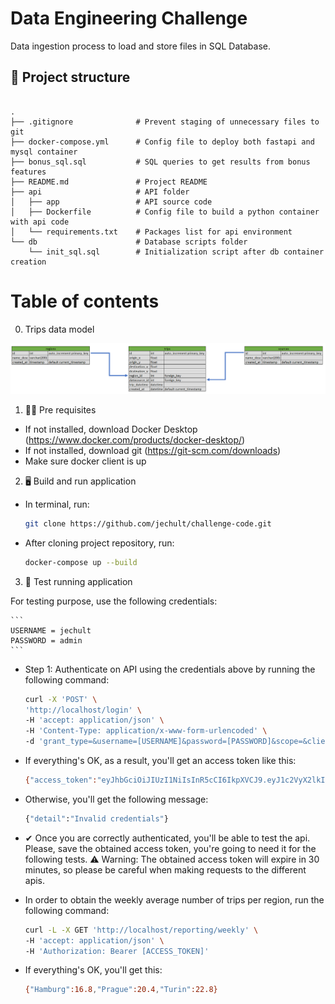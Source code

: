 # Data Engineering Challenge

Data ingestion process to load and store files in SQL Database.

## 📁 Project structure


```

.
├── .gitignore              # Prevent staging of unnecessary files to git
├── docker-compose.yml      # Config file to deploy both fastapi and mysql container
├── bonus_sql.sql           # SQL queries to get results from bonus features
├── README.md               # Project README
├── api                     # API folder
│   ├── app                 # API source code
│   ├── Dockerfile          # Config file to build a python container with api code
│   └── requirements.txt    # Packages list for api environment
└── db                      # Database scripts folder
    └── init_sql.sql        # Initialization script after db container creation

```

# Table of contents

0. Trips data model

<img src="https://github.com/jechult/challenge-code/blob/d70c3a5621351ce7d3b73de02d85f7de5168ec11/db/data_model.png" alt="Alt text" title="Trip data mode">

1. 👩‍💻 Pre requisites

- If not installed, download Docker Desktop (https://www.docker.com/products/docker-desktop/)
- If not installed, download git (https://git-scm.com/downloads)
- Make sure docker client is up

2. 🖥 Build and run application

- In terminal, run:

    ```bash
    git clone https://github.com/jechult/challenge-code.git
    ```
- After cloning project repository, run:

    ```bash
    docker-compose up --build
    ```

3. 🧪 Test running application

For testing purpose, use the following credentials:

    ```
    USERNAME = jechult
    PASSWORD = admin
    ```

- Step 1: Authenticate on API using the credentials above by running the following command:

    ```bash
    curl -X 'POST' \
    'http://localhost/login' \
    -H 'accept: application/json' \
    -H 'Content-Type: application/x-www-form-urlencoded' \
    -d 'grant_type=&username=[USERNAME]&password=[PASSWORD]&scope=&client_id=&client_secret='
    ```

- If everything's OK, as a result, you'll get an access token like this:

    ```bash
    {"access_token":"eyJhbGciOiJIUzI1NiIsInR5cCI6IkpXVCJ9.eyJ1c2VyX2lkIjoiamVjaHVsdCIsImV4cCI6MTY1OTI4OTYxN30.8hAm4rYXXgk3MHxICzeL33luxKcR5Aeyf3-KaMy5A8g","token_type":"bearer"}
    ```

- Otherwise, you'll get the following message:

    ```bash
    {"detail":"Invalid credentials"}
    ```

- ✔ Once you are correctly authenticated, you'll be able to test the api. Please, save the obtained access token,
you're going to need it for the following tests. ⚠ Warning: The obtained access token will expire in 30 minutes, so please be
careful when making requests to the different apis.

- In order to obtain the weekly average number of trips per region, run the following command:

    ```bash
    curl -L -X GET 'http://localhost/reporting/weekly' \
    -H 'accept: application/json' \
    -H 'Authorization: Bearer [ACCESS_TOKEN]'
    ```

- If everything's OK, you'll get this:

    ```bash
    {"Hamburg":16.8,"Prague":20.4,"Turin":22.8}
    ```

